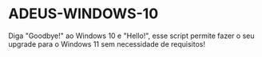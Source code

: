 # ADEUS-WINDOWS-10
Diga "Goodbye!" ao Windows 10 e "Hello!", esse script permite fazer o seu upgrade para o Windows 11 sem necessidade de requisitos!
